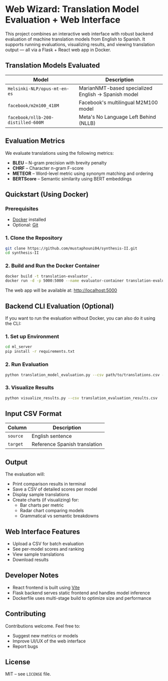 # Web Wizard: Translation Model Evaluation + Web Interface

This project combines an interactive web interface with robust backend evaluation of machine translation models from English to Spanish. It supports running evaluations, visualizing results, and viewing translation output — all via a Flask + React web app in Docker.

## Translation Models Evaluated

| Model | Description |
|-------|-------------|
| `Helsinki-NLP/opus-mt-en-es` | MarianNMT-based specialized English → Spanish model |
| `facebook/m2m100_418M` | Facebook's multilingual M2M100 model |
| `facebook/nllb-200-distilled-600M` | Meta's No Language Left Behind (NLLB) |

## Evaluation Metrics

We evaluate translations using the following metrics:

- **BLEU** – N-gram precision with brevity penalty  
- **CHRF** – Character n-gram F-score  
- **METEOR** – Word-level metric using synonym matching and ordering  
- **BERTScore** – Semantic similarity using BERT embeddings  

## Quickstart (Using Docker)

### Prerequisites

- [Docker](https://docs.docker.com/get-docker/) installed
- Optional: [Git](https://git-scm.com/)

### 1. Clone the Repository

```bash
git clone https://github.com/mustaphouni04/synthesis-II.git
cd synthesis-II
```

### 2. Build and Run the Docker Container

```bash
docker build -t translation-evaluator .
docker run -d -p 5000:5000 --name evaluator-container translation-evaluator
```

The web app will be available at: [http://localhost:5000](http://localhost:5000)

## Backend CLI Evaluation (Optional)

If you want to run the evaluation without Docker, you can also do it using the CLI:

### 1. Set up Environment

```bash
cd ml_server
pip install -r requirements.txt
```

### 2. Run Evaluation

```bash
python translation_model_evaluation.py --csv path/to/translations.csv --samples 1000 --batch-size 16
```

### 3. Visualize Results

```bash
python visualize_results.py --csv translation_evaluation_results.csv
```

## Input CSV Format

| Column | Description                     |
|--------|---------------------------------|
| `source` | English sentence               |
| `target` | Reference Spanish translation |

## Output

The evaluation will:

- Print comparison results in terminal
- Save a CSV of detailed scores per model
- Display sample translations
- Create charts (if visualizing) for:
  - Bar charts per metric
  - Radar chart comparing models
  - Grammatical vs semantic breakdowns

## Web Interface Features

- Upload a CSV for batch evaluation
- See per-model scores and ranking
- View sample translations
- Download results

## Developer Notes

- React frontend is built using [Vite](https://vitejs.dev/)
- Flask backend serves static frontend and handles model inference
- Dockerfile uses multi-stage build to optimize size and performance

## Contributing

Contributions welcome. Feel free to:

- Suggest new metrics or models
- Improve UI/UX of the web interface
- Report bugs

## License

MIT – see `LICENSE` file.
